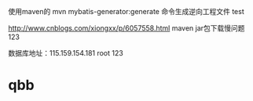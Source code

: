 使用maven的  mvn mybatis-generator:generate 命令生成逆向工程文件
test

http://www.cnblogs.com/xiongxx/p/6057558.html maven jar包下载慢问题
123

数据库地址：115.159.154.181 root 123
# qbb
